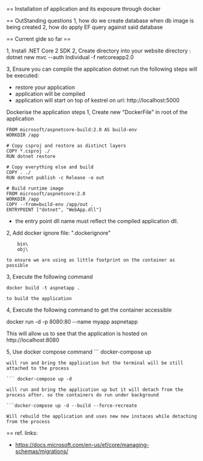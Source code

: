 == Installation of application and its exposure through docker

== OutStanding questions
1, how do we create database when db image is being created
2, how do apply EF query against said database


== Current gide so far ==


1, Install .NET Core 2 SDK
2, Create directory into your website directory
   : dotnet new mvc --auth Individual -f netcoreapp2.0

3, Ensure you can compile the application
    dotnet run
   the following steps will be executed:
   - restore your application
   - application will be compiled
   - application will start on top of kestrel on url: http://localhost:5000

Dockerise the application steps
1, Create new "DockerFile" in root of the application

    FROM microsoft/aspnetcore-build:2.0 AS build-env
    WORKDIR /app

    # Copy csproj and restore as distinct layers
    COPY *.csproj ./
    RUN dotnet restore

    # Copy everything else and build
    COPY . ./
    RUN dotnet publish -c Release -o out

    # Build runtime image
    FROM microsoft/aspnetcore:2.0
    WORKDIR /app
    COPY --from=build-env /app/out .
    ENTRYPOINT ["dotnet", "WebApp.dll"]
    
 - the entry point dll name must reflect the compiled application dll.

 2, Add docker ignore file: ".dockerignore"

        bin\
        obj\

    to ensure we are using as little footprint on the container as possible

3, Execute the following command

    docker build -t aspnetapp .

    to build the application
4, Execute the following command to get the container accessible
    
   docker run -d -p 8080:80 --name myapp aspnetapp

   This will allow us to see that the application is hosted on http://localhost:8080

5, Use docker compose command
    ``` docker-compose up

    will run and bring the application but the terminal will be still attached to the process

    ``` docker-compose up -d

    will run and bring the application up but it will detach from the process after. so the containers do run under background

    ```docker-compose up -d --build --force-recreate

    Will rebuild the application and uses new new instaces while detaching from the process


== ref. links: 

 - https://docs.microsoft.com/en-us/ef/core/managing-schemas/migrations/